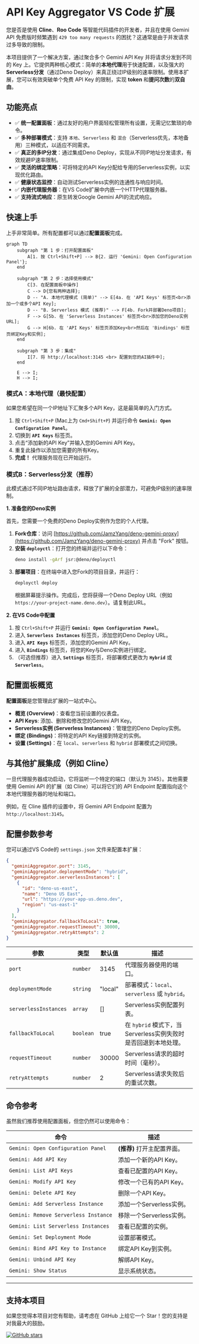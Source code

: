 # API Key Aggregator VS Code 扩展

您是否是使用 **Cline**、**Roo Code** 等智能代码插件的开发者，并且在使用 Gemini API 免费版时频繁遇到 `429 too many requests` 的困扰？这通常是由于并发请求过多导致的限制。

本项目提供了一个解决方案，通过聚合多个 Gemini API Key 并将请求分发到不同的 Key 上。它提供两种核心模式：简单的**本地代理**用于快速配置，以及强大的**Serverless分发**（通过Deno Deploy）来真正绕过IP级别的速率限制。使用本扩展，您可以有效突破单个免费 API Key 的限制，实现 **token** 和**提问次数**的**双自由**。

## 功能亮点

*   ✅ **统一配置面板**：通过友好的用户界面轻松管理所有设置，无需记忆繁琐的命令。
*   ✅ **多种部署模式**：支持 `本地`、`Serverless` 和 `混合`（Serverless优先，本地备用）三种模式，以适应不同需求。
*   ✅ **真正的多IP分发**：通过集成Deno Deploy，实现从不同IP地址分发请求，有效规避IP速率限制。
*   ✅ **灵活的绑定策略**：可将特定的API Key分配给专用的Serverless实例，以实现优化路由。
*   ✅ **健康状态监控**：自动测试Serverless实例的连通性与响应时间。
*   ✅ **内嵌代理服务器**：在VS Code扩展中内嵌一个HTTP代理服务器。
*   ✅ **支持流式响应**：原生转发Google Gemini API的流式响应。

## 快速上手

上手非常简单。所有配置都可以通过**配置面板**完成。

```mermaid
graph TD
    subgraph "第 1 步：打开配置面板"
        A[1. 按 Ctrl+Shift+P] --> B{2. 运行 'Gemini: Open Configuration Panel'};
    end

    subgraph "第 2 步：选择使用模式"
        C[3. 在配置面板中操作]
        C --> D{您有两种选择};
        D -- "A. 本地代理模式 (简单)" --> E[4a. 在 'API Keys' 标签页<br>添加一个或多个API Key];
        D -- "B. Serverless 模式 (推荐)" --> F[4b. Fork并部署Deno项目];
        F --> G[5b. 在 'Serverless Instances' 标签页<br>添加您的Deno实例URL];
        G --> H[6b. 在 'API Keys' 标签页添加Key<br>然后在 'Bindings' 标签页绑定Key和实例];
    end

    subgraph "第 3 步：集成"
        I[7. 将 http://localhost:3145 <br> 配置到您的AI插件中];
    end

    E --> I;
    H --> I;
```

### 模式A：本地代理（最快配置）

如果您希望在同一个IP地址下汇聚多个API Key，这是最简单的入门方式。

1.  按 `Ctrl+Shift+P` (Mac上为 `Cmd+Shift+P`) 并运行命令 **`Gemini: Open Configuration Panel`**。
2.  切换到 **`API Keys`** 标签页。
3.  点击“添加新的API Key”并输入您的Gemini API Key。
4.  重复此操作以添加您需要的所有Key。
5.  **完成！** 代理服务现在已开始运行。

### 模式B：Serverless分发（推荐）

此模式通过不同IP地址路由请求，释放了扩展的全部潜力，可避免IP级别的速率限制。

**1. 准备您的Deno实例**

首先，您需要一个免费的Deno Deploy实例作为您的个人代理。

1.  **Fork仓库**：访问 [https://github.com/JamzYang/deno-gemini-proxy](https://github.com/JamzYang/deno-gemini-proxy) 并点击 "Fork" 按钮。
2.  **安装 `deployctl`**：打开您的终端并运行以下命令：
    ```bash
    deno install -gArf jsr:@deno/deployctl
    ```
3.  **部署项目**：在终端中进入您Fork的项目目录，并运行：
    ```bash
    deployctl deploy
    ```
    根据屏幕提示操作。完成后，您将获得一个Deno Deploy URL（例如 `https://your-project-name.deno.dev`）。请复制此URL。

**2. 在VS Code中配置**

1.  按 `Ctrl+Shift+P` 并运行 **`Gemini: Open Configuration Panel`**。
2.  进入 **`Serverless Instances`** 标签页，添加您的Deno Deploy URL。
3.  进入 **`API Keys`** 标签页，添加您的Gemini API Key。
4.  进入 **`Bindings`** 标签页，将您的Key与Deno实例进行绑定。
5.  （可选但推荐）进入 **`Settings`** 标签页，将部署模式更改为 **`Hybrid`** 或 **`Serverless`**。

## 配置面板概览

**配置面板**是您管理此扩展的一站式中心。

*   **概览 (Overview)**：查看您当前设置的仪表盘。
*   **API Keys**: 添加、删除和修改您的Gemini API Key。
*   **Serverless实例 (Serverless Instances)**：管理您的Deno Deploy实例。
*   **绑定 (Bindings)**：将特定的API Key链接到特定的实例。
*   **设置 (Settings)**：在 `local`、`serverless` 和 `hybrid` 部署模式之间切换。

## 与其他扩展集成（例如 Cline）

一旦代理服务器成功启动，它将监听一个特定的端口（默认为 3145）。其他需要使用 Gemini API 的扩展（如 Cline）可以将它们的 API Endpoint 配置指向这个本地代理服务器的地址和端口。

例如，在 Cline 插件的设置中，将 Gemini API Endpoint 配置为 `http://localhost:3145`。

## 配置参数参考

您可以通过VS Code的 `settings.json` 文件来配置本扩展：

```json
{
  "geminiAggregator.port": 3145,
  "geminiAggregator.deploymentMode": "hybrid",
  "geminiAggregator.serverlessInstances": [
    {
      "id": "deno-us-east",
      "name": "Deno US East",
      "url": "https://your-app-us.deno.dev",
      "region": "us-east-1"
    }
  ],
  "geminiAggregator.fallbackToLocal": true,
  "geminiAggregator.requestTimeout": 30000,
  "geminiAggregator.retryAttempts": 2
}
```

| 参数 | 类型 | 默认值 | 描述 |
|-----------|------|---------|-------------|
| `port` | `number` | 3145 | 代理服务器使用的端口。 |
| `deploymentMode` | `string` | "local" | 部署模式：`local`、`serverless` 或 `hybrid`。 |
| `serverlessInstances` | `array` | [] | Serverless实例配置列表。 |
| `fallbackToLocal` | `boolean` | true | 在 `hybrid` 模式下，当Serverless实例失败时是否回退到本地处理。 |
| `requestTimeout` | `number` | 30000 | Serverless请求的超时时间（毫秒）。 |
| `retryAttempts` | `number` | 2 | Serverless请求失败后的重试次数。 |

## 命令参考

虽然我们推荐使用配置面板，但您仍然可以使用命令：

| 命令 | 描述 |
|---------|-------------|
| `Gemini: Open Configuration Panel` | **(推荐)** 打开主配置界面。 |
| `Gemini: Add API Key` | 添加一个新的API Key。 |
| `Gemini: List API Keys` | 查看已配置的API Key。 |
| `Gemini: Modify API Key` | 修改一个已有的API Key。 |
| `Gemini: Delete API Key` | 删除一个API Key。 |
| `Gemini: Add Serverless Instance` | 添加一个Serverless实例。 |
| `Gemini: Remove Serverless Instance` | 移除一个Serverless实例。 |
| `Gemini: List Serverless Instances` | 查看已配置的实例。 |
| `Gemini: Set Deployment Mode` | 设置部署模式。 |
| `Gemini: Bind API Key to Instance` | 绑定API Key到实例。 |
| `Gemini: Unbind API Key` | 解绑API Key。 |
| `Gemini: Show Status` | 显示系统状态。 |

---

## 支持本项目

如果您觉得本项目对您有帮助，请考虑在 GitHub 上给它一个 Star！您的支持是对我最大的鼓励。

[![GitHub stars](https://img.shields.io/github/stars/JamzYang/api-key-aggregetor?style=social)](https://github.com/JamzYang/api-key-aggregetor)
